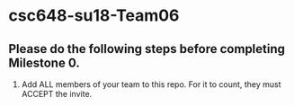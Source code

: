 # csc648-su18-Team06

## Please do the following steps before completing Milestone 0.

1. Add ALL members of your team to this repo. For it to count, they must ACCEPT the invite.


